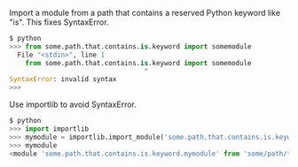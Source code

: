 Import a module from a path that contains a reserved Python keyword like "is". This fixes SyntaxError.
```python
$ python
>>> from some.path.that.contains.is.keyword import somemodule
  File "<stdin>", line 1
    from some.path.that.contains.is.keyword import somemodule
                                  ^
SyntaxError: invalid syntax
>>> 
```

Use importlib to avoid SyntaxError.
```python
$ python
>>> import importlib
>>> mymodule = importlib.import_module('some.path.that.contains.is.keyword.mymodule')
>>> mymodule
<module 'some.path.that.contains.is.keyword.mymodule' from 'some/path/that/contains/is/keyword/mymodule.pyc'>
```